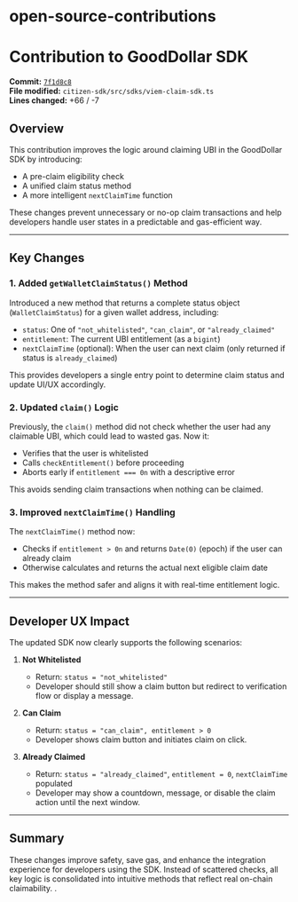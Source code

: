 # open-source-contributions

# Contribution to GoodDollar SDK

**Commit:** [`7f1d8c8`](https://github.com/GoodDollar/GoodSDKs/commit/7f1d8c8f9698a84ef1a000f38c2d7818f982c299)  
**File modified:** `citizen-sdk/src/sdks/viem-claim-sdk.ts`  
**Lines changed:** +66 / -7

## Overview

This contribution improves the logic around claiming UBI in the GoodDollar SDK by introducing:

- A pre-claim eligibility check
- A unified claim status method
- A more intelligent `nextClaimTime` function

These changes prevent unnecessary or no-op claim transactions and help developers handle user states in a predictable and gas-efficient way.

---

## Key Changes

### 1. **Added `getWalletClaimStatus()` Method**

Introduced a new method that returns a complete status object (`WalletClaimStatus`) for a given wallet address, including:

- `status`: One of `"not_whitelisted"`, `"can_claim"`, or `"already_claimed"`
- `entitlement`: The current UBI entitlement (as a `bigint`)
- `nextClaimTime` (optional): When the user can next claim (only returned if status is `already_claimed`)

This provides developers a single entry point to determine claim status and update UI/UX accordingly.

### 2. **Updated `claim()` Logic**

Previously, the `claim()` method did not check whether the user had any claimable UBI, which could lead to wasted gas. Now it:

- Verifies that the user is whitelisted
- Calls `checkEntitlement()` before proceeding
- Aborts early if `entitlement === 0n` with a descriptive error

This avoids sending claim transactions when nothing can be claimed.

### 3. **Improved `nextClaimTime()` Handling**

The `nextClaimTime()` method now:

- Checks if `entitlement > 0n` and returns `Date(0)` (epoch) if the user can already claim
- Otherwise calculates and returns the actual next eligible claim date

This makes the method safer and aligns it with real-time entitlement logic.

---

## Developer UX Impact

The updated SDK now clearly supports the following scenarios:

1. **Not Whitelisted**  
   - Return: `status = "not_whitelisted"`  
   - Developer should still show a claim button but redirect to verification flow or display a message.

2. **Can Claim**  
   - Return: `status = "can_claim", entitlement > 0`  
   - Developer shows claim button and initiates claim on click.

3. **Already Claimed**  
   - Return: `status = "already_claimed"`, `entitlement = 0`, `nextClaimTime` populated  
   - Developer may show a countdown, message, or disable the claim action until the next window.

---

## Summary

These changes improve safety, save gas, and enhance the integration experience for developers using the SDK. Instead of scattered checks, all key logic is consolidated into intuitive methods that reflect real on-chain claimability.
.
